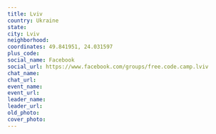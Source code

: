 ```yaml
---
title: Lviv
country: Ukraine
state: 
city: Lviv
neighborhood: 
coordinates: 49.841951, 24.031597
plus_code:
social_name: Facebook
social_url: https://www.facebook.com/groups/free.code.camp.lviv
chat_name:
chat_url:
event_name:
event_url:
leader_name:
leader_url:
old_photo: 
cover_photo:
---
```

